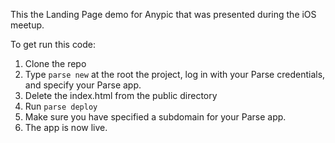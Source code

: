 This the Landing Page demo for Anypic that was presented
during the iOS meetup.

To get run this code:

1. Clone the repo
2. Type `parse new` at the root the project, log in with your Parse
credentials, and specify your Parse app.
3. Delete the index.html from the public directory
4. Run `parse deploy`
5. Make sure you have specified a subdomain for your Parse app.
6. The app is now live.
